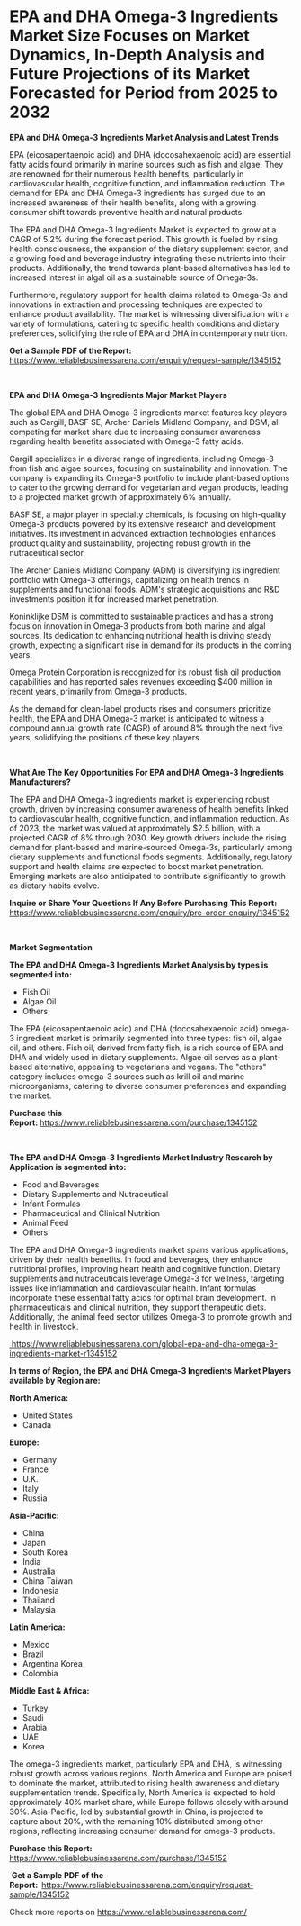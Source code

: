 <p><h1>EPA and DHA Omega-3 Ingredients Market Size Focuses on Market Dynamics, In-Depth Analysis and Future Projections of its Market Forecasted for Period from 2025 to 2032</h1></p><p><strong>EPA and DHA Omega-3 Ingredients Market Analysis and Latest Trends</strong></p>
<p><p>EPA (eicosapentaenoic acid) and DHA (docosahexaenoic acid) are essential fatty acids found primarily in marine sources such as fish and algae. They are renowned for their numerous health benefits, particularly in cardiovascular health, cognitive function, and inflammation reduction. The demand for EPA and DHA Omega-3 ingredients has surged due to an increased awareness of their health benefits, along with a growing consumer shift towards preventive health and natural products.</p><p>The EPA and DHA Omega-3 Ingredients Market is expected to grow at a CAGR of 5.2% during the forecast period. This growth is fueled by rising health consciousness, the expansion of the dietary supplement sector, and a growing food and beverage industry integrating these nutrients into their products. Additionally, the trend towards plant-based alternatives has led to increased interest in algal oil as a sustainable source of Omega-3s.</p><p>Furthermore, regulatory support for health claims related to Omega-3s and innovations in extraction and processing techniques are expected to enhance product availability. The market is witnessing diversification with a variety of formulations, catering to specific health conditions and dietary preferences, solidifying the role of EPA and DHA in contemporary nutrition.</p></p>
<p><strong>Get a Sample PDF of the Report:&nbsp;</strong> <a href="https://www.reliablebusinessarena.com/enquiry/request-sample/1345152?utm_campaign=3457&utm_medium=2&utm_source=Github&utm_content=ia&utm_term=07042025&utm_id=epa-and-dha-omega-3-ingredients">https://www.reliablebusinessarena.com/enquiry/request-sample/1345152</a></p>
<p>&nbsp;</p>
<p><strong>EPA and DHA Omega-3 Ingredients Major Market Players</strong></p>
<p><p>The global EPA and DHA Omega-3 ingredients market features key players such as Cargill, BASF SE, Archer Daniels Midland Company, and DSM, all competing for market share due to increasing consumer awareness regarding health benefits associated with Omega-3 fatty acids. </p><p>Cargill specializes in a diverse range of ingredients, including Omega-3 from fish and algae sources, focusing on sustainability and innovation. The company is expanding its Omega-3 portfolio to include plant-based options to cater to the growing demand for vegetarian and vegan products, leading to a projected market growth of approximately 6% annually.</p><p>BASF SE, a major player in specialty chemicals, is focusing on high-quality Omega-3 products powered by its extensive research and development initiatives. Its investment in advanced extraction technologies enhances product quality and sustainability, projecting robust growth in the nutraceutical sector.</p><p>The Archer Daniels Midland Company (ADM) is diversifying its ingredient portfolio with Omega-3 offerings, capitalizing on health trends in supplements and functional foods. ADM's strategic acquisitions and R&D investments position it for increased market penetration.</p><p>Koninklijke DSM is committed to sustainable practices and has a strong focus on innovation in Omega-3 products from both marine and algal sources. Its dedication to enhancing nutritional health is driving steady growth, expecting a significant rise in demand for its products in the coming years.</p><p>Omega Protein Corporation is recognized for its robust fish oil production capabilities and has reported sales revenues exceeding $400 million in recent years, primarily from Omega-3 products. </p><p>As the demand for clean-label products rises and consumers prioritize health, the EPA and DHA Omega-3 market is anticipated to witness a compound annual growth rate (CAGR) of around 8% through the next five years, solidifying the positions of these key players.</p></p>
<p>&nbsp;</p>
<p><strong>What Are The Key Opportunities For EPA and DHA Omega-3 Ingredients Manufacturers?</strong></p>
<p><p>The EPA and DHA Omega-3 ingredients market is experiencing robust growth, driven by increasing consumer awareness of health benefits linked to cardiovascular health, cognitive function, and inflammation reduction. As of 2023, the market was valued at approximately $2.5 billion, with a projected CAGR of 8% through 2030. Key growth drivers include the rising demand for plant-based and marine-sourced Omega-3s, particularly among dietary supplements and functional foods segments. Additionally, regulatory support and health claims are expected to boost market penetration. Emerging markets are also anticipated to contribute significantly to growth as dietary habits evolve.</p></p>
<p><strong>Inquire or Share Your Questions If Any Before Purchasing This Report:</strong> <a href="https://www.reliablebusinessarena.com/enquiry/pre-order-enquiry/1345152?utm_campaign=3457&utm_medium=2&utm_source=Github&utm_content=ia&utm_term=07042025&utm_id=epa-and-dha-omega-3-ingredients">https://www.reliablebusinessarena.com/enquiry/pre-order-enquiry/1345152</a></p>
<p>&nbsp;</p>
<p><strong>Market Segmentation</strong></p>
<p><strong>The EPA and DHA Omega-3 Ingredients Market Analysis by types is segmented into:</strong></p>
<p><ul><li>Fish Oil</li><li>Algae Oil</li><li>Others</li></ul></p>
<p><p>The EPA (eicosapentaenoic acid) and DHA (docosahexaenoic acid) omega-3 ingredient market is primarily segmented into three types: fish oil, algae oil, and others. Fish oil, derived from fatty fish, is a rich source of EPA and DHA and widely used in dietary supplements. Algae oil serves as a plant-based alternative, appealing to vegetarians and vegans. The "others" category includes omega-3 sources such as krill oil and marine microorganisms, catering to diverse consumer preferences and expanding the market.</p></p>
<p><strong>Purchase this Report:&nbsp;</strong><a href="https://www.reliablebusinessarena.com/purchase/1345152?utm_campaign=3457&utm_medium=2&utm_source=Github&utm_content=ia&utm_term=07042025&utm_id=epa-and-dha-omega-3-ingredients">https://www.reliablebusinessarena.com/purchase/1345152</a></p>
<p>&nbsp;</p>
<p><strong>The EPA and DHA Omega-3 Ingredients Market Industry Research by Application is segmented into:</strong></p>
<p><ul><li>Food and Beverages</li><li>Dietary Supplements and Nutraceutical</li><li>Infant Formulas</li><li>Pharmaceutical and Clinical Nutrition</li><li>Animal Feed</li><li>Others</li></ul></p>
<p><p>The EPA and DHA Omega-3 ingredients market spans various applications, driven by their health benefits. In food and beverages, they enhance nutritional profiles, improving heart health and cognitive function. Dietary supplements and nutraceuticals leverage Omega-3 for wellness, targeting issues like inflammation and cardiovascular health. Infant formulas incorporate these essential fatty acids for optimal brain development. In pharmaceuticals and clinical nutrition, they support therapeutic diets. Additionally, the animal feed sector utilizes Omega-3 to promote growth and health in livestock.</p></p>
<p><a href="https://www.reliablebusinessarena.com/global-epa-and-dha-omega-3-ingredients-market-r1345152?utm_campaign=3457&utm_medium=2&utm_source=Github&utm_content=ia&utm_term=07042025&utm_id=epa-and-dha-omega-3-ingredients">&nbsp;https://www.reliablebusinessarena.com/global-epa-and-dha-omega-3-ingredients-market-r1345152</a></p>
<p><strong>In terms of Region, the EPA and DHA Omega-3 Ingredients Market Players available by Region are:</strong></p>
<p>
    <p> <strong> North America: </strong>
        <ul>
            <li>United States</li>
            <li>Canada</li>
        </ul>
        </p> 
    <p> <strong> Europe: </strong>
        <ul>
            <li>Germany</li>
            <li>France</li>
            <li>U.K.</li>
            <li>Italy</li>
            <li>Russia</li>
        </ul>
        </p> 
    <p> <strong> Asia-Pacific: </strong>
        <ul>
            <li>China</li>
            <li>Japan</li>
            <li>South Korea</li>
            <li>India</li>
            <li>Australia</li>
            <li>China Taiwan</li>
            <li>Indonesia</li>
            <li>Thailand</li>
            <li>Malaysia</li>
        </ul>
        </p> 
    <p> <strong> Latin America: </strong>
        <ul>
            <li>Mexico</li>
            <li>Brazil</li>
            <li>Argentina Korea</li>
            <li>Colombia</li>
        </ul>
        </p> 
    <p> <strong> Middle East & Africa: </strong>
        <ul>
            <li>Turkey</li>
            <li>Saudi</li>
            <li>Arabia</li>
            <li>UAE</li>
            <li>Korea</li>
        </ul>
    </p>
    </p>
<p><p>The omega-3 ingredients market, particularly EPA and DHA, is witnessing robust growth across various regions. North America and Europe are poised to dominate the market, attributed to rising health awareness and dietary supplementation trends. Specifically, North America is expected to hold approximately 40% market share, while Europe follows closely with around 30%. Asia-Pacific, led by substantial growth in China, is projected to capture about 20%, with the remaining 10% distributed among other regions, reflecting increasing consumer demand for omega-3 products.</p></p>
<p><strong>Purchase this Report: </strong><a href="https://www.reliablebusinessarena.com/purchase/1345152?utm_campaign=3457&utm_medium=2&utm_source=Github&utm_content=ia&utm_term=07042025&utm_id=epa-and-dha-omega-3-ingredients">https://www.reliablebusinessarena.com/purchase/1345152</a></p>
<p>&nbsp;<strong>Get a Sample PDF of the Report:&nbsp;&nbsp;</strong><a href="https://www.reliablebusinessarena.com/enquiry/request-sample/1345152?utm_campaign=3457&utm_medium=2&utm_source=Github&utm_content=ia&utm_term=07042025&utm_id=epa-and-dha-omega-3-ingredients">https://www.reliablebusinessarena.com/enquiry/request-sample/1345152</a></p>
<p><strong></strong></p>
<p>Check more reports on <a href="https://www.reliablebusinessarena.com/?utm_campaign=3457&utm_medium=2&utm_source=Github&utm_content=ia&utm_term=07042025&utm_id=epa-and-dha-omega-3-ingredients">https://www.reliablebusinessarena.com/</a></p>